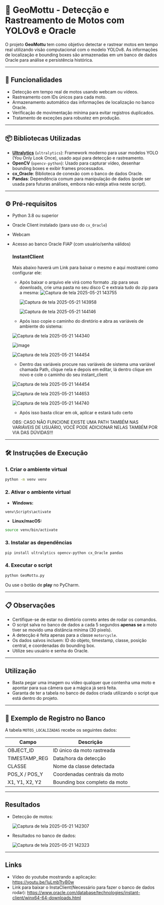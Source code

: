 
# 📍 GeoMottu - Detecção e Rastreamento de Motos com YOLOv8 e Oracle

O projeto **GeoMottu** tem como objetivo detectar e rastrear motos em tempo real utilizando visão computacional com o modelo YOLOv8. As informações de localização e bounding boxes são armazenadas em um banco de dados Oracle para análise e persistência histórica.

---

## 🚀 Funcionalidades

- Detecção em tempo real de motos usando webcam ou vídeos.
- Rastreamento com IDs únicos para cada moto.
- Armazenamento automático das informações de localização no banco Oracle.
- Verificação de movimentação mínima para evitar registros duplicados.
- Tratamento de exceções para robustez em produção.

---

## 📦 Bibliotecas Utilizadas

- **[Ultralytics](https://github.com/ultralytics/ultralytics)** (`ultralytics`): Framework moderno para usar modelos YOLO (You Only Look Once), usado aqui para detecção e rastreamento.
- **OpenCV** (`opencv-python`): Usado para capturar vídeo, desenhar bounding boxes e exibir frames processados.
- **cx_Oracle**: Biblioteca de conexão com o banco de dados Oracle.
- **Pandas**: Dependência comum para manipulação de dados (pode ser usada para futuras análises, embora não esteja ativa neste script).

---

## ⚙️ Pré-requisitos

- Python 3.8 ou superior
- Oracle Client instalado (para uso do `cx_Oracle`)
- Webcam
- Acesso ao banco Oracle FIAP (com usuário/senha válidos)

  ### InstantClient

  Mais abaixo haverá um Link para baixar o mesmo e aqui mostrarei como configurar ele:

   - Após baixar o arquivo ele virá como formato .zip para seus downloads, crie uma pasta no seu disco C e extraia tudo do zip para a mesma:
     ![Captura de tela 2025-05-21 143755](https://github.com/user-attachments/assets/f17ba147-b9bb-46b3-b11e-9205697607f2)

     ![Captura de tela 2025-05-21 143958](https://github.com/user-attachments/assets/fbce81db-4ff8-4694-9e59-a84763141585)

     ![Captura de tela 2025-05-21 144146](https://github.com/user-attachments/assets/6904b789-174f-4252-a82a-c0c57e6bbace)


  - Após isso copie o caminho do diretório e abra as variáveis de ambiente do sistema:
  
  ![Captura de tela 2025-05-21 144340](https://github.com/user-attachments/assets/96cb6d8e-6ab9-4281-80f9-3ced7843d98f)

  ![image](https://github.com/user-attachments/assets/01654f8e-1edd-4cfc-a3a9-29d7c5a6b61b)
  
  ![Captura de tela 2025-05-21 144454](https://github.com/user-attachments/assets/e850c426-77c3-43d0-9d72-edc319a9c1f6)

  - Dentro das variáveis procure nas variáveis de sistema uma variável chamada Path, clique nela e depois em editar, lá dentro clique em novo e cole o caminho do seu instant_client
 
  ![Captura de tela 2025-05-21 144454](https://github.com/user-attachments/assets/b3a255b0-ee66-4afb-86c1-b205f56905c6)

  ![Captura de tela 2025-05-21 144653](https://github.com/user-attachments/assets/a98e7659-a66d-467c-9223-32ef909d9a31)

  ![Captura de tela 2025-05-21 144740](https://github.com/user-attachments/assets/aa426345-bc93-4358-b8bd-9ab3cb15da3f)

  - Após isso basta clicar em ok, aplicar e estará tudo certo
 
  OBS: CASO NÃO FUNCIONE EXISTE UMA PATH TAMBÉM NAS VARIÁVEIS DE USUÁRIO, VOCÊ PODE ADICIONAR NELAS TAMBÉM POR VIA DAS DÚVIDAS!!!

---

## 🛠️ Instruções de Execução

### 1. Criar o ambiente virtual

```bash
python -m venv venv
```

### 2. Ativar o ambiente virtual

- **Windows:**
```bash
venv\Scripts\activate
```

- **Linux/macOS:**
```bash
source venv/bin/activate
```

### 3. Instalar as dependências

```bash
pip install ultralytics opencv-python cx_Oracle pandas
```

### 4. Executar o script

```bash
python GeoMottu.py
```

Ou use o botão de **play** no PyCharm.

---

## 📋 Observações

- Certifique-se de estar no diretório correto antes de rodar os comandos.
- O script salva no banco de dados a cada 5 segundos **apenas se** a moto tiver se movido uma distância mínima (30 pixels).
- A detecção é feita apenas para a classe `motorcycle`.
- Os dados salvos incluem: ID do objeto, timestamp, classe, posição central, e coordenadas do bounding box.
- Utilize seu usuário e senha do Oracle.

---

## Utilização

 - Basta pegar uma imagem ou vídeo qualquer que contenha uma moto e apontar para sua câmera que a mágica já será feita.
 - Garanta de ter a tabela no banco de dados criada utilizando o script que está dentro do projeto.

---

## 💾 Exemplo de Registro no Banco

A tabela `MOTOS_LOCALIZADAS` recebe os seguintes dados:

| Campo           | Descrição                        |
|----------------|----------------------------------|
| OBJECT_ID      | ID único da moto rastreada       |
| TIMESTAMP_REG  | Data/hora da detecção            |
| CLASSE         | Nome da classe detectada         |
| POS_X / POS_Y  | Coordenadas centrais da moto     |
| X1, Y1, X2, Y2  | Bounding box completo da moto    |

---

## Resultados

 - Detecção de motos:

   ![Captura de tela 2025-05-21 142307](https://github.com/user-attachments/assets/43eff66a-d8a7-4775-873c-3b232245e513)


- Resultados no banco de dados:

  ![Captura de tela 2025-05-21 142323](https://github.com/user-attachments/assets/c8bc6737-afa8-49b2-a2a3-8c6ead432763)

---
## Links

 - Vídeo do youtube mostrando a aplicação: https://youtu.be/1uLmbTtyB0w
 - Link para baixar o InstaClient(Necessário para fazer o banco de dados rodar): https://www.oracle.com/database/technologies/instant-client/winx64-64-downloads.html

   

